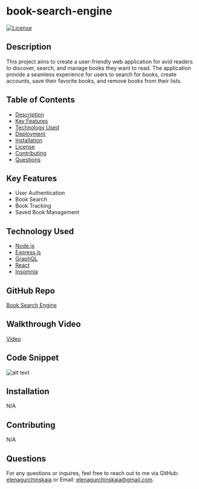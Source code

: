 # book-search-engine

[![License](https://img.shields.io/badge/License-MIT-yellow.svg)](https://opensource.org/licenses/MIT)

## Description

This project aims to create a user-friendly web application for avid readers to discover, search, and manage books they want to read. The application provide a seamless experience for users to search for books, create accounts, save their favorite books, and remove books from their lists.

## Table of Contents

- [Description](#description)
- [Key Features](#key-features)
- [Technology Used](#technology-used)
- [Deployment](#deployment)
- [Installation](#installation)
- [License](#book-search-engine)
- [Contributing](#contributing)
- [Questions](#questions)

## Key Features

- User Authentication
- Book Search
- Book Tracking
- Saved Book Management

## Technology Used

- [Node.js](https://nodejs.org/)
- [Express.js](https://expressjs.com/)
- [GraphQL](https://www.mongodb.com/)
- [React](https://mongoosejs.com/)
- [Insomnia](https://insomnia.rest/)

## GitHub Repo

[Book Search Engine](https://github.com/elenagurchinskaia/book-search-engine)

## Walkthrough Video

[Video](https://drive.google.com/file/d/1Ht_rxGX3r-PFjGHRz3ZKdPuR_EFAlS8f/view)

## Code Snippet

![alt text](./assets/carbon.png)

## Installation

N/A

## Contributing

N/A

## Questions

For any questions or inquires, feel free to reach out to me via GitHub:
[elenagurchinskaia](https://github.com/elenagurchinskaia) or Email: elenagurchinskaia@gmail.com.
